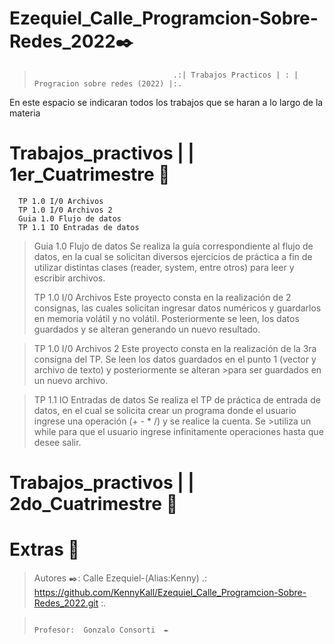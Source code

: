 # Ezequiel_Calle_Programcion-Sobre-Redes_2022✒️

>                                    .:| Trabajos Practicos | : | Progracion sobre redes (2022) |:.

En este espacio se indicaran todos los trabajos que se haran a lo largo de la materia

 # Trabajos_practivos | | 1er_Cuatrimestre  📃

      TP 1.0 I/0 Archivos
      TP 1.0 I/0 Archivos 2
      Guia 1.0 Flujo de datos
      TP 1.1 IO Entradas de datos

>Guia 1.0 Flujo de datos
>Se realiza la guía correspondiente al flujo de datos, en la cual se solicitan diversos ejercicios de práctica a fin de utilizar distintas clases (reader, system, entre otros) para leer y escribir archivos.
>
>TP 1.0 I/0 Archivos
>Este proyecto consta en la realización de 2 consignas, las cuales solicitan ingresar datos numéricos y guardarlos en memoria volátil y no volátil. Posteriormente se leen, los datos guardados y se alteran generando un nuevo resultado.

>TP 1.0 I/0 Archivos 2
>Este proyecto consta en la realización de la 3ra consigna del TP. Se leen los datos guardados en el punto 1 (vector y archivo de texto) y posteriormente se alteran >para ser guardados en un nuevo archivo.

>TP 1.1 IO Entradas de datos
>Se realiza el TP de práctica de entrada de datos, en el cual se solicita crear un programa donde el usuario ingrese una operación (+ - * /) y se realice la cuenta. Se >utiliza un while para que el usuario ingrese infinitamente operaciones hasta que desee salir.


# Trabajos_practivos | | 2do_Cuatrimestre  📃

# Extras   📃
>  Autores ✒️: Calle Ezequiel-(Alias:Kenny) .: https://github.com/KennyKall/Ezequiel_Calle_Programcion-Sobre-Redes_2022.git :.

>                                                                                                   Profesor:  Gonzalo Consorti  ✒️

